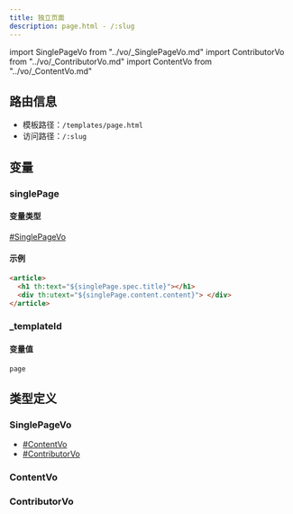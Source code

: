 ```yaml
---
title: 独立页面
description: page.html - /:slug
---
```


import SinglePageVo from "../vo/_SinglePageVo.md"
import ContributorVo from "../vo/_ContributorVo.md"
import ContentVo from "../vo/_ContentVo.md"

## 路由信息

- 模板路径：`/templates/page.html`
- 访问路径：`/:slug`

## 变量

### singlePage

#### 变量类型

[#SinglePageVo](#singlepagevo)

#### 示例

```html title="/templates/page.html"
<article>
  <h1 th:text="${singlePage.spec.title}"></h1>
  <div th:utext="${singlePage.content.content}"> </div>
</article>
```

### _templateId

#### 变量值

`page`

## 类型定义

### SinglePageVo

<SinglePageVo />

- [#ContentVo](#contentvo)
- [#ContributorVo](#contributorvo)

### ContentVo

<ContentVo />

### ContributorVo

<ContributorVo />
